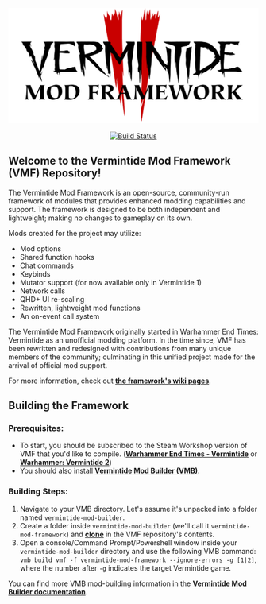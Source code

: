 <p align="center">
  <a href="#welcome-to-the-vermintide-mod-framework-vmf-repository">
    <img
      alt="Vermintide Mod Framework"
      src="https://github.com/Vermintide-Mod-Framework/Vermintide-Mod-Framework/blob/master/assets/vmf_logo_black.png"
      width="600"
    />
  </a>
</p>
<p align="center">
  <a href="https://travis-ci.com/Vermintide-Mod-Framework/Vermintide-Mod-Framework">
    <img
      alt="Build Status"
      src="https://travis-ci.com/Vermintide-Mod-Framework/Vermintide-Mod-Framework.svg?branch=master"
      width="100"
    />
  </a>
</p>


## Welcome to the Vermintide Mod Framework (VMF) Repository!

The Vermintide Mod Framework is an open-source, community-run framework of modules that provides enhanced modding capabilities and support. The framework is designed to be both independent and lightweight; making no changes to gameplay on its own.

Mods created for the project may utilize:

* Mod options
* Shared function hooks
* Chat commands
* Keybinds
* Mutator support (for now available only in Vermintide 1)
* Network calls
* QHD+ UI re-scaling
* Rewritten, lightweight mod functions
* An on-event call system

The Vermintide Mod Framework originally started in Warhammer End Times: Vermintide as an unofficial modding platform. In the time since, VMF has been rewritten and redesigned with contributions from many unique members of the community; culminating in this unified project made for the arrival of official mod support.

For more information, check out **[the framework's wiki pages](https://github.com/Vermintide-Mod-Framework/Vermintide-Mod-Framework/wiki)**.


## Building the Framework

### Prerequisites:

- To start, you should be subscribed to the Steam Workshop version of VMF that you'd like to compile. (**[Warhammer End Times - Vermintide](https://steamcommunity.com/sharedfiles/filedetails/?id=1289946781)** or **[Warhammer: Vermintide 2](https://steamcommunity.com/sharedfiles/filedetails/?id=1369573612)**)
- You should also install **[Vermintide Mod Builder (VMB)](https://github.com/Vermintide-Mod-Framework/Vermintide-Mod-Framework/wiki/Get-Vermintide-Mod-Builder)**.


### Building Steps:

1. Navigate to your VMB directory. Let's assume it's unpacked into a folder named `vermintide-mod-builder`.
2. Create a folder inside `vermintide-mod-builder` (we'll call it `vermintide-mod-framework`) and **[clone](https://git-scm.com/docs/git-clone)** in the VMF repository's contents.
3. Open a console/Command Prompt/Powershell window inside your `vermintide-mod-builder` directory and use the following VMB command: `vmb build vmf -f vermintide-mod-framework --ignore-errors -g [1|2]`, where the number after `-g` indicates the target Vermintide game.


You can find more VMB mod-building information in the **[Vermintide Mod Builder documentation](https://github.com/Vermintide-Mod-Framework/Vermintide-Mod-Builder/blob/master/README.md)**.
